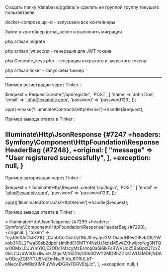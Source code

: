 Создать папку /database/pgdata/ и сделать её группой группу текущего пользовтаеля

docker-compose up -d - запускаем все контейнеры

Зайти в контейнер jornal_action и выполнить миграции

php artisan migrate

php artisan jwt:secret - генерация для JWT токена

php Generate_keys.php - генерация открытого и закрытого токена

php artisan tinker - запускаем тинкер

-------------------------------------------------------------------------------------------------------------------------------------------------------------------------------------

Пример регистрации  через Tinker :

$request = Request::create('/api/register', 'POST', [
    'name' => 'John Doe',
    'email' => 'john@example.com',
    'password' => 'password123',
]);

app()->make('Illuminate\Contracts\Http\Kernel')->handle($request);

 Пример вывода ответа в Tinker :

 Illuminate\Http\JsonResponse {#7247
    +headers: Symfony\Component\HttpFoundation\ResponseHeaderBag {#7248},
    +original: [
      "message" => "User registered successfully",
    ],
    +exception: null,
  }
-------------------------------------------------------------------------------------------------------------------------------------------------------------------------------------

Пример авторизации через Tinker :

$request = \Illuminate\Http\Request::create('/api/login', 'POST', [
    'email' => 'john@example.com',
   'password' => 'password123',
 ]);

  app()['Illuminate\Contracts\Http\Kernel']->handle($request);


 Пример вывода ответа в Tinker :

= Illuminate\Http\JsonResponse {#7299
    +headers: Symfony\Component\HttpFoundation\ResponseHeaderBag {#7298},
    +original: [
      "token" => "eyJ0eXAiOiJKV1QiLCJhbGciOiJIUzI1NiJ9.eyJpc3MiOiJodHRwOi8vbG9jYWxob3N0L2FwaS9sb2dpbiIsImlhdCI6MTY4NzUzNzIzMSwiZXhwIjoxNjg3NTQwODMxLCJuYmYiOjE2ODc1MzcyMzEsImp0aSI6IkFsRWVUc25BaGpzQTcxZ0kiLCJzdWIiOiIxIiwicHJ2IjoiMjNiZDVjODk0OWY2MDBhZGIzOWU3MDFjNDAwODcyZGI3YTU5NzZmNyJ9.Vp_6TflULbT-oNecoEwWBs91MPuVWwDGRxFDRVEbjJc",
    ],
    +exception: null,
  }

